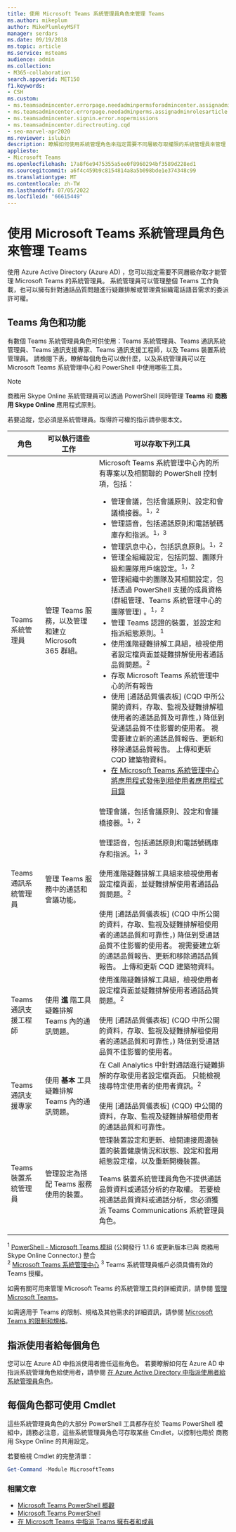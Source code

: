 ```yaml
---
title: 使用 Microsoft Teams 系統管理員角色來管理 Teams
ms.author: mikeplum
author: MikePlumleyMSFT
manager: serdars
ms.date: 09/19/2018
ms.topic: article
ms.service: msteams
audience: admin
ms.collection:
- M365-collaboration
search.appverid: MET150
f1.keywords:
- CSH
ms.custom:
- ms.teamsadmincenter.errorpage.needadminpermsforadmincenter.assignadminrolesarticle
- ms.teamsadmincenter.errorpage.needadminperms.assignadminrolesarticle
- ms.teamsadmincenter.signin.error.nopermissions
- ms.teamsadmincenter.directrouting.cqd
- seo-marvel-apr2020
ms.reviewer: islubin
description: 瞭解如何使用系統管理角色來指定需要不同層級存取權限的系統管理員來管理 Teams。
appliesto:
- Microsoft Teams
ms.openlocfilehash: 17a8f6e9475355a5ee0f8960294bf3589d228ed1
ms.sourcegitcommit: a6f4c459b9c8154814a8a5b098bde1e374348c99
ms.translationtype: MT
ms.contentlocale: zh-TW
ms.lasthandoff: 07/05/2022
ms.locfileid: "66615449"
---
```

# <a name="use-microsoft-teams-administrator-roles-to-manage-teams"></a>使用 Microsoft Teams 系統管理員角色來管理 Teams

使用 Azure Active Directory (Azure AD) ，您可以指定需要不同層級存取才能管理 Microsoft Teams 的系統管理員。 系統管理員可以管理整個 Teams 工作負載，也可以擁有針對通話品質問題進行疑難排解或管理貴組織電話語音需求的委派許可權。

## <a name="teams-roles-and-capabilities"></a>Teams 角色和功能

有數個 Teams 系統管理員角色可供使用：Teams 系統管理員、Teams 通訊系統管理員、Teams 通訊支援專家、Teams 通訊支援工程師，以及 Teams 裝置系統管理員。 請檢閱下表，瞭解每個角色可以做什麼，以及系統管理員可以在 Microsoft Teams 系統管理中心和 PowerShell 中使用哪些工具。

> [!NOTE]
> 商務用 Skype Online 系統管理員可以透過 PowerShell 同時管理 **Teams** 和 **商務用 Skype Online** 應用程式原則。

若要追蹤，您必須是系統管理員。取得許可權的指示請參閱本文。

<!-- add Global admin role? -->

| 角色                                    | 可以執行這些工作                                                           | 可以存取下列工具                                                                                                                                                                                                                                                                                                                                                                                                                                                                                                                                                                                                                                                                                                                                                                                                                                                                                                                                                                                                                                                                                                                                                                                                                                                                                                                         |
|-----------------------------------------|------------------------------------------------------------------------------|--------------------------------------------------------------------------------------------------------------------------------------------------------------------------------------------------------------------------------------------------------------------------------------------------------------------------------------------------------------------------------------------------------------------------------------------------------------------------------------------------------------------------------------------------------------------------------------------------------------------------------------------------------------------------------------------------------------------------------------------------------------------------------------------------------------------------------------------------------------------------------------------------------------------------------------------------------------------------------------------------------------------------------------------------------------------------------------------------------------------------------------------------------------------------------------------------------------------------------------------------------------------------------------------------------------------------------------------------------|
| Teams 系統管理員             | 管理 Teams 服務，以及管理和建立Microsoft 365 群組。        | Microsoft Teams 系統管理中心內的所有專案以及相關聯的 PowerShell 控制項，包括：<ul><li> 管理會議，包括會議原則、設定和會議橋接器。<sup>1，2</sup></li><li>管理語音，包括通話原則和電話號碼庫存和指派。<sup>1，3</sup></li><li>管理訊息中心，包括訊息原則。<sup>1，2</sup></li><li>管理全組織設定，包括同盟、團隊升級和團隊用戶端設定。<sup>1，2</sup></li><li>管理組織中的團隊及其相關設定，包括透過 PowerShell 支援的成員資格 (群組管理、Teams 系統管理中心的團隊管理) 。<sup>1，2</sup></li><li>管理 Teams 認證的裝置，並設定和指派組態原則。<sup>1</sup></li><li>使用進階疑難排解工具組，檢視使用者設定檔頁面並疑難排解使用者通話品質問題。<sup>2</sup> </li><li>存取 Microsoft Teams 系統管理中心的所有報告</li><li> 使用 [通話品質儀表板] (CQD 中所公開的資料，存取、監視及疑難排解租使用者的通話品質及可靠性，) 降低到受通話品質不佳影響的使用者。 視需要建立新的通話品質報告、更新和移除通話品質報告。 上傳和更新 CQD 建築物資料。</li><li> [在 Microsoft Teams 系統管理中心將應用程式發佈到租使用者應用程式目錄](manage-apps.md)</li></ul> |
| Teams 通訊系統管理員      | 管理 Teams 服務中的通話和會議功能。               | 管理會議，包括會議原則、設定和會議橋接器。<sup>1，2</sup><br><br> 管理語音，包括通話原則和電話號碼庫存和指派。<sup>1，3</sup><br><br> 使用進階疑難排解工具組來檢視使用者設定檔頁面，並疑難排解使用者通話品質問題。<sup>2</sup> <br><br> 使用 [通話品質儀表板] (CQD 中所公開的資料，存取、監視及疑難排解租使用者的通話品質和可靠性，) 降低到受通話品質不佳影響的使用者。 視需要建立新的通話品質報告、更新和移除通話品質報告。 上傳和更新 CQD 建築物資料。|
| Teams 通訊支援工程師   | 使用 **進** 階工具疑難排解 Teams 內的通訊問題。 | 使用進階疑難排解工具組，檢視使用者設定檔頁面並疑難排解使用者通話品質問題。<sup>2</sup> <br><br> 使用 [通話品質儀表板] (CQD 中所公開的資料，存取、監視及疑難排解租使用者的通話品質和可靠性，) 降低到受通話品質不佳影響的使用者。 |
| Teams 通訊支援專家 | 使用 **基本** 工具疑難排解 Teams 內的通訊問題。    | 在 Call Analytics 中針對通話進行疑難排解的存取使用者設定檔頁面。 只能檢視搜尋特定使用者的使用者資訊。<sup>2</sup> <br><br> 使用 [通話品質儀表板] (CQD) 中公開的資料，存取、監視及疑難排解租使用者的通話品質和可靠性。 |
| Teams 裝置系統管理員              | 管理設定為搭配 Teams 服務使用的裝置。                    | 管理裝置設定和更新、檢閱連接周邊裝置的裝置健康情況和狀態、設定和套用組態設定檔，以及重新開機裝置。<p>Teams 裝置系統管理員角色不提供通話品質資料或通話分析的存取權。 若要檢視通話品質資料或通話分析，您必須獲派 Teams Communications 系統管理員角色。 |

<sup>1</sup> [PowerShell - Microsoft Teams 模組](https://www.powershellgallery.com/packages/MicrosoftTeams/) (公開發行 1.1.6 或更新版本已與 商務用 Skype Online Connector.) 整合<br>
<sup>2</sup> [Microsoft Teams 系統管理中心](./manage-teams-skypeforbusiness-admin-center.md) 
 <sup>3</sup> Teams 系統管理員帳戶必須具備有效的 Teams 授權。
<!-- <sup>3</sup> Azure Active Directory admin center <<note that these are going to come later because they're related to Microsoft 365 Group management>> 
<sup>4</sup> Microsoft 365 Admin Center <<note that these are going to come later because they're related to Microsoft 365 Group management>> 
-->
如需有關可用來管理 Microsoft Teams 的系統管理工具的詳細資訊，請參閱 [管理 Microsoft Teams](./manage-teams-skypeforbusiness-admin-center.md)。

如需適用于 Teams 的限制、規格及其他需求的詳細資訊，請參閱 [Microsoft Teams 的限制和規格](limits-specifications-teams.md)。

## <a name="assign-users-to-each-role"></a>指派使用者給每個角色

您可以在 Azure AD 中指派使用者擔任這些角色。 若要瞭解如何在 Azure AD 中指派系統管理角色給使用者，請參閱 [在 Azure Active Directory 中指派使用者給系統管理員角色](/azure/active-directory/fundamentals/active-directory-users-assign-role-azure-portal)。

## <a name="cmdlets-available-for-each-role"></a>每個角色都可使用 Cmdlet

這些系統管理員角色的大部分 PowerShell 工具都存在於 Teams PowerShell 模組中，請務必注意，這些系統管理員角色可存取某些 Cmdlet，以控制也用於 商務用 Skype Online 的共用設定。 

若要檢視 Cmdlet 的完整清單：

```powershell
Get-Command -Module MicrosoftTeams
 ```

### <a name="related-articles"></a>相關文章

- [Microsoft Teams PowerShell 概觀](teams-powershell-overview.md)
- [Microsoft Teams PowerShell](/powershell/module/teams/)
- [在 Microsoft Teams 中指派 Teams 擁有者和成員](./assign-roles-permissions.md)
